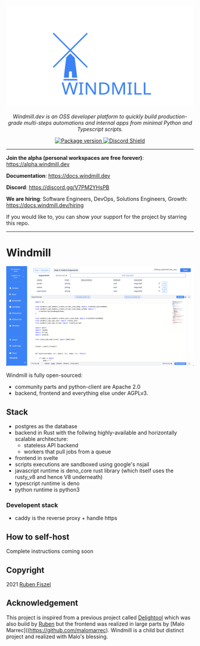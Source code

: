 <p align="center">
  <a href="https://alpha.windmill.dev"><img src="./windmill.svg" alt="windmill.dev"></a>
</p>
<p align="center">
    <em>Windmill.dev is an OSS developer platform to quickly build production-grade multi-steps automations and internal apps from minimal Python and Typescript scripts.</em>
</p>
<p align="center">
<a href="https://pypi.org/project/wmill" target="_blank">
    <img src="https://img.shields.io/pypi/v/wmill?color=%2334D058&label=pypi%20package" alt="Package version">
</a>
<a href="https://discord.gg/V7PM2YHsPB" target="_blank">
  <img src="https://discordapp.com/api/guilds/930051556043276338/widget.png" alt="Discord Shield"/>
</a>
</p>

---

**Join the alpha (personal workspaces are free forever)**:
<https://alpha.windmill.dev>

**Documentation**: <https://docs.windmill.dev>

**Discord**: <https://discord.gg/V7PM2YHsPB>

**We are hiring**: Software Engineers, DevOps, Solutions Engineers, Growth:
<https://docs.windmill.dev/hiring>

If you would like to, you can show your support for the project by starring this
repo.

---

# Windmill

![Windmill](./windmill.webp)

Windmill is fully open-sourced:

- community parts and python-client are Apache 2.0
- backend, frontend and everything else under AGPLv3.

## Stack

- postgres as the database
- backend in Rust with the follwing highly-available and horizontally scalable
  architecture:
  - stateless API backend
  - workers that pull jobs from a queue
- frontend in svelte
- scripts executions are sandboxed using google's nsjail
- javascript runtime is deno_core rust library (which itself uses the rusty_v8
  and hence V8 underneath)
- typescript runtime is deno
- python runtime is python3

### Developent stack

- caddy is the reverse proxy + handle https

## How to self-host

Complete instructions coming soon

## Copyright

2021 [Ruben Fiszel](https://github.com/rubenfiszel)

## Acknowledgement

This project is inspired from a previous project called
[Delightool](https://github.com/windmill-labs/delightool-legacy) which was also
build by [Ruben](https://github.com/rubenfiszel) but the frontend was realized
in large parts by [Malo Marrec]((https://github.com/malomarrec). Windmill is a
child but distinct project and realized with Malo's blessing.
